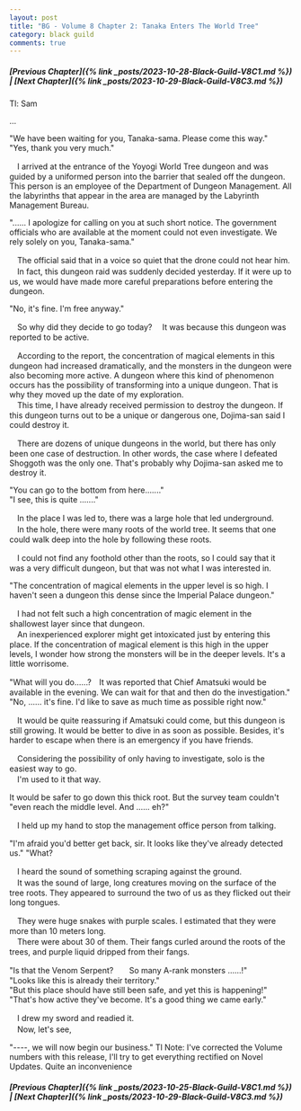 ```yaml
---
layout: post
title: "BG - Volume 8 Chapter 2: Tanaka Enters The World Tree"
category: black guild
comments: true
---
```


##### [Previous Chapter]({% link _posts/2023-10-28-Black-Guild-V8C1.md %}) \| [Next Chapter]({% link _posts/2023-10-29-Black-Guild-V8C3.md %})



Tl: Sam

…


"We have been waiting for you, Tanaka-sama. Please come this way."   
"Yes, thank you very much."

　I arrived at the entrance of the Yoyogi World Tree dungeon and was guided by a uniformed person into the barrier that sealed off the dungeon.   
This person is an employee of the Department of Dungeon Management. All the labyrinths that appear in the area are managed by the Labyrinth Management Bureau.

"...... I apologize for calling on you at such short notice. The government officials who are available at the moment could not even investigate. We rely solely on you, Tanaka-sama."
<!--more-->

　The official said that in a voice so quiet that the drone could not hear him.   
　In fact, this dungeon raid was suddenly decided yesterday. If it were up to us, we would have made more careful preparations before entering the dungeon.

"No, it's fine. I'm free anyway."

　So why did they decide to go today?
　It was because this dungeon was reported to be active.

　According to the report, the concentration of magical elements in this dungeon had increased dramatically, and the monsters in the dungeon were also becoming more active. A dungeon where this kind of phenomenon occurs has the possibility of transforming into a unique dungeon. That is why they moved up the date of my exploration.   
　This time, I have already received permission to destroy the dungeon. If this dungeon turns out to be a unique or dangerous one, Dojima-san said I could destroy it.

　There are dozens of unique dungeons in the world, but there has only been one case of destruction. In other words, the case where I defeated Shoggoth was the only one. That's probably why Dojima-san asked me to destroy it.

"You can go to the bottom from here......."   
"I see, this is quite ......."

　In the place I was led to, there was a large hole that led underground.   
　In the hole, there were many roots of the world tree. It seems that one could walk deep into the hole by following these roots.

　I could not find any foothold other than the roots, so I could say that it was a very difficult dungeon, but that was not what I was interested in.

"The concentration of magical elements in the upper level is so high. I haven't seen a dungeon this dense since the Imperial Palace dungeon."

　I had not felt such a high concentration of magic element in the shallowest layer since that dungeon.   
　An inexperienced explorer might get intoxicated just by entering this place. If the concentration of magical element is this high in the upper levels, I wonder how strong the monsters will be in the deeper levels. It's a little worrisome.

"What will you do......?　It was reported that Chief Amatsuki would be available in the evening. We can wait for that and then do the investigation."   
"No, ...... it's fine. I'd like to save as much time as possible right now."

　It would be quite reassuring if Amatsuki could come, but this dungeon is still growing. It would be better to dive in as soon as possible. Besides, it's harder to escape when there is an emergency if you have friends.

  <div data-nat="424166"></div>

　Considering the possibility of only having to investigate, solo is the easiest way to go.   
　I'm used to it that way.

It would be safer to go down this thick root. But the survey team couldn't "even reach the middle level. And ...... eh?"

　I held up my hand to stop the management office person from talking.

"I'm afraid you'd better get back, sir. It looks like they've already detected us."
"What?

　I heard the sound of something scraping against the ground.   
　It was the sound of large, long creatures moving on the surface of the tree roots. They appeared to surround the two of us as they flicked out their long tongues.

　They were huge snakes with purple scales. I estimated that they were more than 10 meters long.   
　There were about 30 of them. Their fangs curled around the roots of the trees, and purple liquid dripped from their fangs.

"Is that the Venom Serpent?　　So many A-rank monsters ......!"   
"Looks like this is already their territory."   
"But this place should have still been safe, and yet this is happening!"   
"That's how active they've become. It's a good thing we came early."

　I drew my sword and readied it.   
　Now, let's see,

"----, we will now begin our business."
Tl Note: I've corrected the Volume numbers with this release, I'll try to get everything rectified on Novel Updates. Quite an inconvenience



##### [Previous Chapter]({% link _posts/2023-10-25-Black-Guild-V8C1.md %}) \| [Next Chapter]({% link _posts/2023-10-29-Black-Guild-V8C3.md %})

